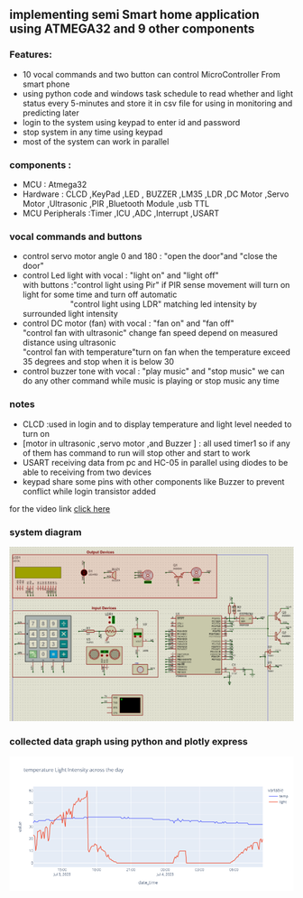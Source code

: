 ## implementing semi Smart home application using ATMEGA32 and 9 other components

### Features:
- 10 vocal commands and two button can control MicroController From smart phone 
- using python code and windows task schedule to read whether and light status every 5-minutes and store it in csv file for using in monitoring and predicting later
- login to the system using keypad to enter id and password 
- stop system in any time using keypad 
- most of the system can work in parallel 

### components :
* MCU : Atmega32
* Hardware : CLCD ,KeyPad ,LED , BUZZER ,LM35 ,LDR ,DC Motor ,Servo Motor ,Ultrasonic ,PIR ,Bluetooth Module ,usb TTL
* MCU Peripherals :Timer ,ICU ,ADC ,Interrupt ,USART

### vocal commands and buttons 
- control servo motor angle 0 and 180 : "open the door"and "close the door"
- control Led light with vocal : "light on" and "light off" <br>
    with buttons :"control light using Pir" if PIR sense movement will turn on light for some time and turn off automatic<br>
&emsp;&emsp;&emsp;&emsp;&emsp;&emsp;"control light using LDR" matching led intensity by surrounded light intensity
- control DC motor (fan) with vocal : "fan on" and "fan off" <br>
    "control fan with ultrasonic" change fan speed depend on measured distance using ultrasonic<br>
    "control fan with temperature"turn on fan when the temperature exceed 35 degrees and stop when it is below 30
- control buzzer tone with vocal : "play music" and "stop music" we can do any other command while music is playing or stop music any time

### notes
- CLCD :used in login and to display temperature and light level needed to turn on
- [motor in ultrasonic ,servo motor ,and Buzzer ] : all used timer1 so if any of them has command to run will stop other and start to work
- USART receiving data from pc and HC-05 in parallel using diodes to be able to receiving from two devices 
- keypad share some pins with other components like Buzzer to prevent conflict while login transistor added

for the video link [click here](https://www.linkedin.com/posts/ahmed-mohamed-abdellah_c-embedded-atmega32-activity-7081906468056088576-0SPq?utm_source=share&utm_medium=member_android)
  
### system diagram
![alt](./images/diagram.png)

### collected data graph using python and plotly express
![alt](./images/temp_lightGraph.png)
